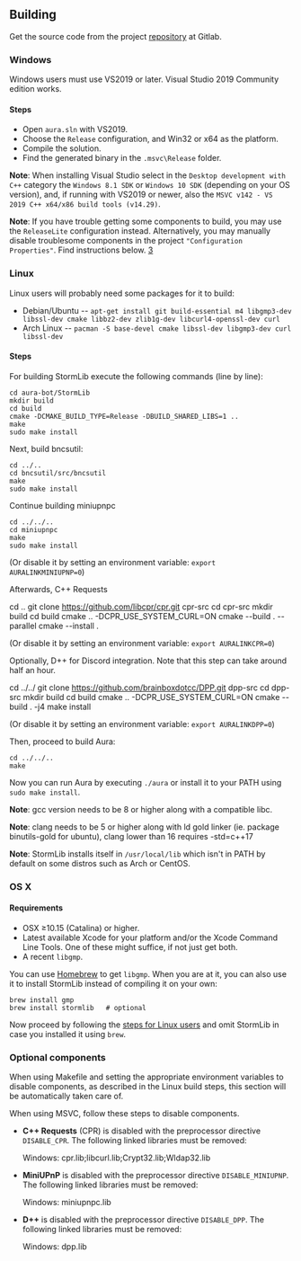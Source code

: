 ﻿Building
--------

Get the source code from the project [repository][1] at Gitlab.

### Windows

Windows users must use VS2019 or later. Visual Studio 2019 Community edition works.

#### Steps

- Open `aura.sln` with VS2019.
- Choose the ``Release`` configuration, and Win32 or x64 as the platform.
- Compile the solution.
- Find the generated binary in the `.msvc\Release` folder.

**Note**: When installing Visual Studio select in the `Desktop development with C++` category the `Windows 8.1 SDK` or `Windows 10 SDK` 
(depending on your OS version), and, if running with VS2019 or newer, also the `MSVC v142 - VS 2019 C++ x64/x86 build tools (v14.29)`.

**Note**: If you have trouble getting some components to build, you may use the ``ReleaseLite`` configuration instead. Alternatively, 
you may manually disable troublesome components in the project ``"Configuration Properties"``. Find instructions below. [3] 

### Linux

Linux users will probably need some packages for it to build:

* Debian/Ubuntu -- `apt-get install git build-essential m4 libgmp3-dev libssl-dev cmake libbz2-dev zlib1g-dev libcurl4-openssl-dev curl`
* Arch Linux -- `pacman -S base-devel cmake libssl-dev libgmp3-dev curl libssl-dev`

#### Steps

For building StormLib execute the following commands (line by line):

	cd aura-bot/StormLib
	mkdir build
	cd build
	cmake -DCMAKE_BUILD_TYPE=Release -DBUILD_SHARED_LIBS=1 ..
	make
	sudo make install

Next, build bncsutil:

	cd ../..
	cd bncsutil/src/bncsutil
	make
	sudo make install

Continue building miniupnpc

	cd ../../..
	cd miniupnpc
	make
	sudo make install

  (Or disable it by setting an environment variable: ``export AURALINKMINIUPNP=0``)

Afterwards, C++ Requests

  cd ..
  git clone https://github.com/libcpr/cpr.git cpr-src
  cd cpr-src
  mkdir build
  cd build
  cmake .. -DCPR_USE_SYSTEM_CURL=ON
  cmake --build . --parallel
  cmake --install .

  (Or disable it by setting an environment variable: ``export AURALINKCPR=0``)

Optionally, D++ for Discord integration. Note that this step can take around half an hour.

  cd ../../
  git clone https://github.com/brainboxdotcc/DPP.git dpp-src
  cd dpp-src
  mkdir build
  cd build
  cmake .. -DCPR_USE_SYSTEM_CURL=ON
  cmake --build . -j4
  make install

  (Or disable it by setting an environment variable: ``export AURALINKDPP=0``)

Then, proceed to build Aura:

	cd ../../..
	make

Now you can run Aura by executing `./aura` or install it to your PATH using `sudo make install`.

**Note**: gcc version needs to be 8 or higher along with a compatible libc.

**Note**: clang needs to be 5 or higher along with ld gold linker (ie. package binutils-gold for ubuntu),
clang lower than 16 requires -std=c++17

**Note**: StormLib installs itself in `/usr/local/lib` which isn't in PATH by default
on some distros such as Arch or CentOS.

### OS X

#### Requirements

* OSX ≥10.15 (Catalina) or higher.
* Latest available Xcode for your platform and/or the Xcode Command Line Tools.
One of these might suffice, if not just get both.
* A recent `libgmp`.

You can use [Homebrew](http://brew.sh/) to get `libgmp`. When you are at it, you can also use it to install StormLib instead of compiling it on your own:

	brew install gmp
	brew install stormlib   # optional

Now proceed by following the [steps for Linux users](#steps) and omit StormLib in case you installed it using `brew`.

### Optional components

When using Makefile and setting the appropriate environment variables to disable components, as described in the
Linux build steps, this section will be automatically taken care of.

When using MSVC, follow these steps to disable components.

- **C++ Requests** (CPR) is disabled with the preprocessor directive ``DISABLE_CPR``. The following linked libraries must be removed:

  Windows: cpr.lib;libcurl.lib;Crypt32.lib;Wldap32.lib

- **MiniUPnP** is disabled with the preprocessor directive ``DISABLE_MINIUPNP``. The following linked libraries must be removed:

  Windows: miniupnpc.lib
  
- **D++** is disabled with the preprocessor directive ``DISABLE_DPP``. The following linked libraries must be removed:

  Windows: dpp.lib

[1]: https://gitlab.com/ivojulca/aura-bot
[2]: https://github.com/libcpr/cpr
[3]: https://gitlab.com/ivojulca/aura-bot/BUILDING.md?ref_type=heads#optional-components
